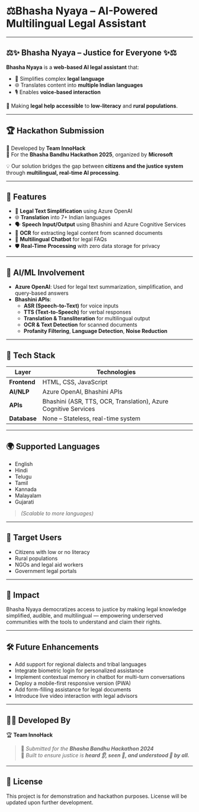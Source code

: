 #  ⚖️Bhasha Nyaya – AI-Powered Multilingual Legal Assistant
---

## ⚖️✨ Bhasha Nyaya – Justice for Everyone ✨⚖️  

**Bhasha Nyaya** is a **web-based AI legal assistant** that:
- 📝 Simplifies complex **legal language**  
- 🌐 Translates content into **multiple Indian languages**  
- 🎙️ Enables **voice-based interaction**  

🚀 Making **legal help accessible** to **low-literacy** and **rural populations**.  

---

## 🏆 Hackathon Submission  
🔹 Developed by **Team InnoHack**  
🔹 For the **Bhasha Bandhu Hackathon 2025**, organized by **Microsoft**  

💡 Our solution bridges the gap between **citizens and the justice system** through **multilingual, real-time AI processing**.  

---
## 🚀 Features

- 🔎 **Legal Text Simplification** using Azure OpenAI
- 🌐 **Translation** into 7+ Indian languages
- 🗣️ **Speech Input/Output** using Bhashini and Azure Cognitive Services
- 📄 **OCR** for extracting legal content from scanned documents
- 💬 **Multilingual Chatbot** for legal FAQs
- 🛡️ **Real-Time Processing** with zero data storage for privacy

---

## 🤖 AI/ML Involvement

- **Azure OpenAI**: Used for legal text summarization, simplification, and query-based answers
- **Bhashini APIs**:
  - **ASR (Speech-to-Text)** for voice inputs
  - **TTS (Text-to-Speech)** for verbal responses
  - **Translation & Transliteration** for multilingual output
  - **OCR & Text Detection** for scanned documents
  - **Profanity Filtering**, **Language Detection**, **Noise Reduction**

---

## 🧰 Tech Stack

| Layer        | Technologies |
|--------------|--------------|
| **Frontend** | HTML, CSS, JavaScript |
| **AI/NLP**   | Azure OpenAI, Bhashini APIs |
| **APIs**     | Bhashini (ASR, TTS, OCR, Translation), Azure Cognitive Services |
| **Database** | None – Stateless, real-time system |

---

## 🌍 Supported Languages

- English  
- Hindi  
- Telugu  
- Tamil  
- Kannada  
- Malayalam  
- Gujarati  
> *(Scalable to more languages)*

---

## 👥 Target Users

- Citizens with low or no literacy  
- Rural populations  
- NGOs and legal aid workers  
- Government legal portals

---

## 🎯 Impact

Bhasha Nyaya democratizes access to justice by making legal knowledge simplified, audible, and multilingual — empowering underserved communities with the tools to understand and claim their rights.

---

## 🛠️ Future Enhancements

- Add support for regional dialects and tribal languages  
- Integrate biometric login for personalized assistance  
- Implement contextual memory in chatbot for multi-turn conversations  
- Deploy a mobile-first responsive version (PWA)  
- Add form-filling assistance for legal documents  
- Introduce live video interaction with legal advisors 

---

## 🧑‍💻 Developed By

🏆 **Team InnoHack**  
> 📌 *Submitted for the **Bhasha Bandhu Hackathon 2024***  
> 🎯 *Built to ensure justice is **heard 👂, seen 👀, and understood 📖 by all.***  

---

## 📜 License

This project is for demonstration and hackathon purposes. License will be updated upon further development.
